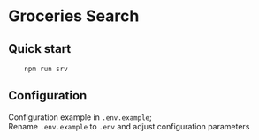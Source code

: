 # Groceries Search

## Quick start

```shell
    npm run srv
```

## Configuration

Configuration example in `.env.example`;  
Rename `.env.example` to `.env` and adjust configuration parameters
